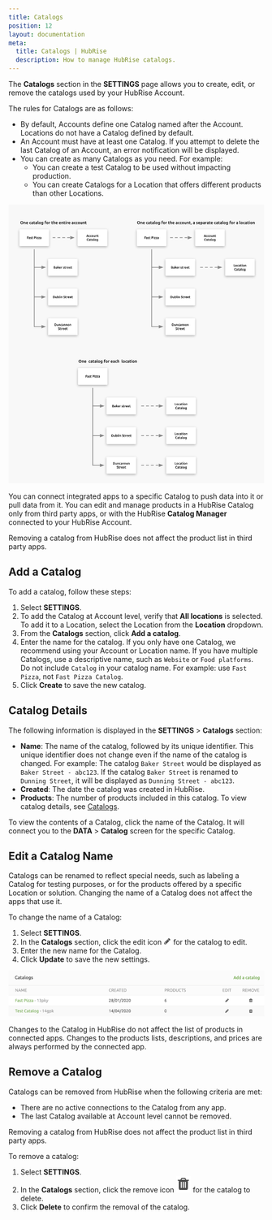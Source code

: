 ```yaml
---
title: Catalogs
position: 12
layout: documentation
meta:
  title: Catalogs | HubRise
  description: How to manage HubRise catalogs.
---
```


The **Catalogs** section in the **SETTINGS** page allows you to create, edit, or remove the catalogs used by your HubRise Account.

The rules for Catalogs are as follows:

- By default, Accounts define one Catalog named after the Account. Locations do not have a Catalog defined by default.
- An Account must have at least one Catalog. If you attempt to delete the last Catalog of an Account, an error notification will be displayed.
- You can create as many Catalogs as you need. For example:
  - You can create a test Catalog to be used without impacting production.
  - You can create Catalogs for a Location that offers different products than other Locations.

![Catalog Rules example](../images/047-en-2x-catalog-rules.png)

You can connect integrated apps to a specific Catalog to push data into it or pull data from it.
You can edit and manage products in a HubRise Catalog only from third party apps, or with the HubRise **Catalog Manager** connected to your HubRise Account.

Removing a catalog from HubRise does not affect the product list in third party apps.

## Add a Catalog

To add a catalog, follow these steps:

1. Select **SETTINGS**.
1. To add the Catalog at Account level, verify that **All locations** is selected. To add it to a Location, select the Location from the **Location** dropdown.
1. From the **Catalogs** section, click **Add a catalog**.
1. Enter the name for the catalog. If you only have one Catalog, we recommend using your Account or Location name. If you have multiple Catalogs, use a descriptive name, such as `Website` or `Food platforms`. Do not include `Catalog` in your catalog name. For example: use `Fast Pizza`, not `Fast Pizza Catalog`.
1. Click **Create** to save the new catalog.

## Catalog Details

The following information is displayed in the **SETTINGS** > **Catalogs** section:

- **Name**: The name of the catalog, followed by its unique identifier. This unique identifier does not change even if the name of the catalog is changed. For example: The catalog `Baker Street` would be displayed as `Baker Street - abc123`. If the catalog `Baker Street` is renamed to `Dunning Street`, it will be displayed as `Dunning Street - abc123`.
- **Created**: The date the catalog was created in HubRise.
- **Products**: The number of products included in this catalog. To view catalog details, see [Catalogs](/docs/data#catalogs).

To view the contents of a Catalog, click the name of the Catalog. It will connect you to the **DATA** > **Catalog** screen for the specific Catalog.

## Edit a Catalog Name

Catalogs can be renamed to reflect special needs, such as labeling a Catalog for testing purposes, or for the products offered by a specific Location or solution. Changing the name of a Catalog does not affect the apps that use it.

To change the name of a Catalog:

1. Select **SETTINGS**.
2. In the **Catalogs** section, click the edit icon <InlineImage width="15" height="15">![Edit Icon](../images/028-pen-icon.png)</InlineImage> for the catalog to edit.
3. Enter the new name for the Catalog.
4. Click **Update** to save the new settings.

![HubRise Edit Catalog](../images/065-en-2x-edit-remove-catalog.png)

Changes to the Catalog in HubRise do not affect the list of products in connected apps. Changes to the products lists, descriptions, and prices are always performed by the connected app.

## Remove a Catalog

Catalogs can be removed from HubRise when the following criteria are met:

- There are no active connections to the Catalog from any app.
- The last Catalog available at Account level cannot be removed.

Removing a catalog from HubRise does not affect the product list in third party apps.

To remove a catalog:

1. Select **SETTINGS**.
1. In the **Catalogs** section, click the remove icon <InlineImage width="15" height="16">![Trash icon](../images/057-2x-trash-icon.png)</InlineImage> for the catalog to delete.
1. Click **Delete** to confirm the removal of the catalog.
